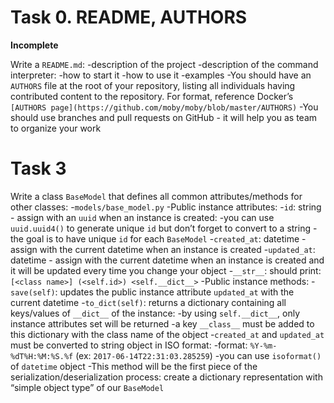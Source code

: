 # Task 0. README, AUTHORS 

**Incomplete**

Write a `README.md`:
    -description of the project
    -description of the command interpreter:
        -how to start it
        -how to use it
        -examples
-You should have an `AUTHORS` file at the root of your repository, listing all individuals having contributed content to the repository. For format, reference Docker’s `[AUTHORS page](https://github.com/moby/moby/blob/master/AUTHORS)`
-You should use branches and pull requests on GitHub - it will help you as team to organize your work

# Task 3

Write a class `BaseModel` that defines all common attributes/methods for other classes:
    -`models/base_model.py`
    -Public instance attributes:
        -`id`: string - assign with an `uuid` when an instance is created:
            -you can use `uuid.uuid4()` to generate unique `id` but don’t forget to convert to a string
            -the goal is to have unique `id` for each `BaseModel`
    -`created_at`: datetime - assign with the current datetime when an instance is created
    -`updated_at`: datetime - assign with the current datetime when an instance is created and it will be updated every time you change your object
    -`__str__`: should print: `[<class name>] (<self.id>) <self.__dict__>`
    -Public instance methods:
        -`save(self)`: updates the public instance attribute `updated_at` with the current datetime
        -`to_dict(self)`: returns a dictionary containing all keys/values of `__dict__` of the instance:
            -by using `self.__dict__`, only instance attributes set will be returned
            -a key `__class__` must be added to this dictionary with the class name of the object
            -`created_at` and `updated_at` must be converted to string object in ISO format:
                -format: `%Y-%m-%dT%H:%M:%S.%f` (ex: `2017-06-14T22:31:03.285259`)
                -you can use `isoformat()` of `datetime` object
        -This method will be the first piece of the serialization/deserialization process: create a dictionary representation with “simple object type” of our `BaseModel`

